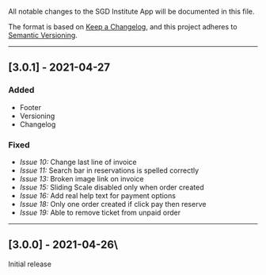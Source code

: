 All notable changes to the SGD Institute App will be documented in this file.

The format is based on [Keep a Changelog](https://keepachangelog.com/en/1.0.0/),
and this project adheres to [Semantic Versioning](https://semver.org/spec/v2.0.0.html).

---

## [3.0.1] - 2021-04-27

### Added

- Footer
- Versioning
- Changelog

### Fixed

- _Issue 10:_ Change last line of invoice
- _Issue 11:_ Search bar in reservations is spelled correctly
- _Issue 13:_ Broken image link on invoice
- _Issue 15:_ Sliding Scale disabled only when order created
- _Issue 16:_ Add real help text for payment options
- _Issue 18:_ Only one order created if click pay then reserve
- _Issue 19:_ Able to remove ticket from unpaid order

---

## [3.0.0] - 2021-04-26\

Initial release
